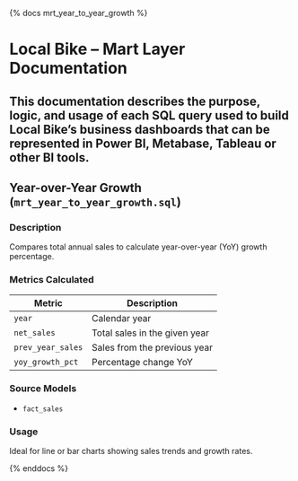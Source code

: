 {% docs mrt_year_to_year_growth %}

# Local Bike – Mart Layer Documentation

## This documentation describes the purpose, logic, and usage of each SQL query used to build Local Bike’s business dashboards that can be represented in Power BI, Metabase, Tableau or other BI tools.

## Year-over-Year Growth (`mrt_year_to_year_growth.sql`)

### Description

Compares total annual sales to calculate year-over-year (YoY) growth percentage.

### Metrics Calculated

| Metric            | Description                   |
| ----------------- | ----------------------------- |
| `year`            | Calendar year                 |
| `net_sales`       | Total sales in the given year |
| `prev_year_sales` | Sales from the previous year  |
| `yoy_growth_pct`  | Percentage change YoY         |

### Source Models

- `fact_sales`

### Usage

Ideal for line or bar charts showing sales trends and growth rates.

{% enddocs %}
